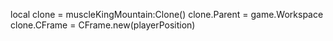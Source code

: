 local clone = muscleKingMountain:Clone()
clone.Parent = game.Workspace
clone.CFrame = CFrame.new(playerPosition)
